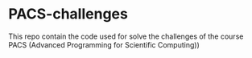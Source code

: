 # PACS-challenges
This repo contain the code used for solve the challenges of the course PACS (Advanced Programming for Scientific Computing))
